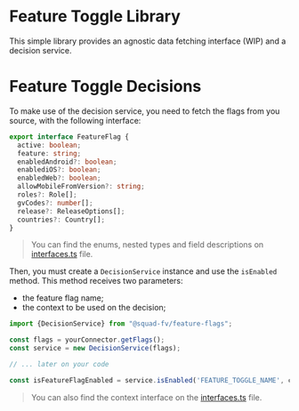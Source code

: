 # Feature Toggle Library

This simple library provides an agnostic data fetching interface (WIP) and a decision service.

# Feature Toggle Decisions

To make use of the decision service, you need to fetch the flags from you source, with the following interface:

```typescript
export interface FeatureFlag {
  active: boolean;
  feature: string;
  enabledAndroid?: boolean;
  enablediOS?: boolean;
  enabledWeb?: boolean;
  allowMobileFromVersion?: string;
  roles?: Role[];
  gvCodes?: number[];
  release?: ReleaseOptions[];
  countries?: Country[];
}
```
> You can find the enums, nested types and field descriptions on [interfaces.ts](src/interfaces.ts) file.

Then, you must create a `DecisionService` instance and use the `isEnabled` method. 
This method receives two parameters:

- the feature flag name;
- the context to be used on the decision;

```typescript
import {DecisionService} from "@squad-fv/feature-flags";

const flags = yourConnector.getFlags();
const service = new DecisionService(flags);

// ... later on your code

const isFeatureFlagEnabled = service.isEnabled('FEATURE_TOGGLE_NAME', context);
```
> You can also find the context interface on the [interfaces.ts](src/interfaces.ts) file.